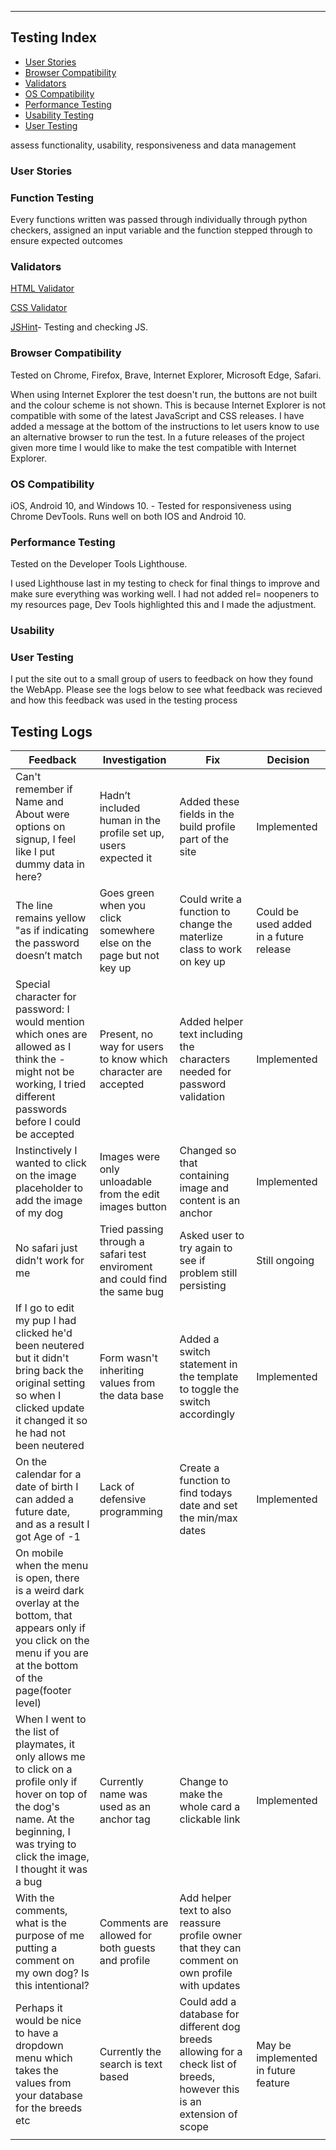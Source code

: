 *** 

## Testing Index 

* [User Stories](#User) 
* [Browser Compatibility](#browser-Compatibility)
* [Validators](#Validators)
* [OS Compatibility](#os-compatibility)
* [Performance Testing](#performance-testing)
* [Usability Testing](#usability-testing)
* [User Testing](#testing-logs)

assess functionality, usability, responsiveness and data management

### User Stories

### Function Testing

Every functions written was passed through individually through python checkers, assigned an input variable and the function stepped through to ensure expected outcomes 


### Validators
    
[HTML Validator](https://validator.w3.org/) 


[CSS Validator](https://jigsaw.w3.org/css-validator/#validate_by_input)

[JSHint](https://jshint.com/)- Testing and checking JS. 




### Browser Compatibility

Tested on Chrome, Firefox, Brave, Internet Explorer, Microsoft Edge, Safari.

When using Internet Explorer the test doesn't run, the buttons are not built and the colour scheme is not shown. This is because Internet Explorer is not compatible with some of the latest JavaScript and CSS releases.  I have added a message at the bottom of the instructions to let users know to use an alternative browser to run the test.  In  a future releases of the project given more time I would like to make the test compatible with Internet Explorer. 

### OS Compatibility
 iOS, Android 10, and Windows 10. -
Tested for responsiveness using Chrome DevTools. Runs well on both IOS and Android 10. 

### Performance Testing
Tested on the Developer Tools Lighthouse.  

I used Lighthouse last in my testing to check for final things to improve and make sure everything was working well.  I had not added rel= noopeners to my resources page, Dev Tools highlighted this and I made the adjustment. 

### Usability 

### User Testing 
I put the site out to a small group of users to feedback on how they found the WebApp.  Please see the logs below to see what feedback was recieved and how this feedback was used in the testing process

## Testing Logs

| Feedback  |Investigation | Fix |   Decision |   
|---|---|---|---|
|  Can't remember if Name and About were options on signup, I feel like I put dummy data in here? |  Hadn’t included human in the profile set up, users expected it |  Added these fields in the build profile part of the site |  Implemented |   
| The line remains yellow "as if indicating the password doesn’t match  | Goes green when you click somewhere else on the page but not key up  |  Could write a function to change the materlize class to work on key up | Could be used added in a future release  |   
|  Special character for password: I would mention which ones are allowed as I think the - might not be working, I tried different passwords before I could be accepted |  Present, no way for users to know which character are accepted  |  Added helper text including the characters needed for password validation |  Implemented  |   
| Instinctively I wanted to click on the image placeholder to add the image of my dog  |  Images were only unloadable from the edit images button | Changed so that containing image and content is an anchor  | Implemented  |   
|  No safari just didn't work for me |  Tried passing through a safari test enviroment and could find the same bug | Asked user to try again to see if problem still persisting   |  Still ongoing |   
|  If I go to edit my pup I had clicked he'd been neutered but it didn't bring back the original setting so when I clicked update it changed it so he had not been neutered |  Form wasn't inheriting values from the data base |  Added a switch statement in the template to toggle the switch accordingly |  Implemented |   
| On the calendar for a date of birth I can added a future date, and as a result I got Age of -1  | Lack of defensive programming  |  Create a function to find todays date and set the min/max dates | Implemented  |   
|  On mobile when the menu is open, there is a weird dark overlay at the bottom, that appears only if you click on the menu if you are at the bottom of the page(footer level) |   |   |   |   
|  When I went to the list of playmates, it only allows me to click on a profile only if  hover on top of the dog's name. At the beginning, I was trying to click the image, I thought it was a bug |  Currently name was used as an anchor tag  | Change to make the whole card a clickable link  |  Implemented |   
|  With the comments, what is the purpose of me putting a comment on my own dog? Is this intentional? | Comments are allowed for both guests and profile  |  Add helper text to also reassure profile owner that they can comment on own profile with updates |   |   
|  Perhaps it would be nice to have a dropdown menu which takes the values from your database for the breeds etc | Currently the search is text based  |  Could add a database for different dog breeds allowing for a check list of breeds, however this is an extension of scope | May be implemented in future feature  |   
|   |   |   |   |   



 
